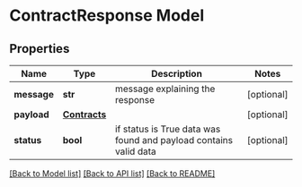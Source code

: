 # ContractResponse Model

## Properties
| Name        | Type                          | Description                                                      | Notes      |
|-------------|-------------------------------|------------------------------------------------------------------|------------|
| **message** | **str**                       | message explaining the response                                  | [optional] |
| **payload** | [**Contracts**](Contracts.md) |                                                                  | [optional] |
| **status**  | **bool**                      | if status is True data was found and payload contains valid data | [optional] |

[[Back to Model list]](../../README.md#documentation-for-models) [[Back to API list]](../../README.md#documentation-for-api-endpoints) [[Back to README]](../../README.md)


